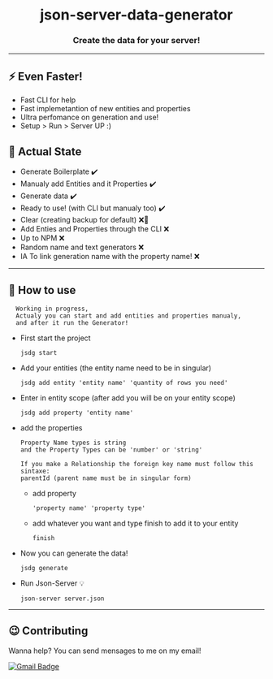 <h1 align='center'>
  json-server-data-generator
</h1>

<h3 align='center'>
  Create the data for your server!
</h3>

---

## ⚡ Even Faster!

- Fast CLI for help
- Fast implemetantion of new entities and properties
- Ultra perfomance on generation and use!
- Setup > Run > Server UP :)

## 🔨 Actual State

- Generate Boilerplate ✔️
- Manualy add Entities and it Properties ✔️
- Generate data ✔️
- Ready to use! (with CLI but manualy too) ✔️
- Clear (creating backup for default) ❌🔨
- Add Enties and Properties through the CLI ❌
- Up to NPM ❌
- Random name and text generators ❌
- IA To link generation name with the property name! ❌

---

## 🔧 How to use

      Working in progress, 
      Actualy you can start and add entities and properties manualy,
      and after it run the Generator!

- First start the project

  `
    jsdg start
  `

- Add your entities (the entity name need to be in singular)

  `
    jsdg add entity 'entity name' 'quantity of rows you need'
  `

- Enter in entity scope (after add you will be on your entity scope)

  `
    jsdg add property 'entity name' 
  `
- add the properties 

      Property Name types is string
      and the Property Types can be 'number' or 'string'

      If you make a Relationship the foreign key name must follow this sintaxe:
      parentId (parent name must be in singular form)
  - add property

    `
      'property name' 'property type'  
    `

  - add whatever you want and type finish to add it to your entity

    `
      finish 
    `

- Now you can generate the data!

  `
    jsdg generate
  `

- Run Json-Server 💡

  `
    json-server server.json
  `

---

## 😉 Contributing

Wanna help? You can send mensages to me on my email!

[![Gmail Badge](https://img.shields.io/badge/-gustavo.fariassiqueira@gmail.com-c14438?style=flat-square&logo=Gmail&logoColor=white&link=mailto:gustavo.fariassiqueira@gmail.com)](mailto:gustavo.fariassiqueira@gmail.com)
